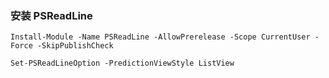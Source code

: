 
### 安装 PSReadLine

`Install-Module -Name PSReadLine -AllowPrerelease -Scope CurrentUser -Force -SkipPublishCheck`

`Set-PSReadLineOption -PredictionViewStyle ListView`